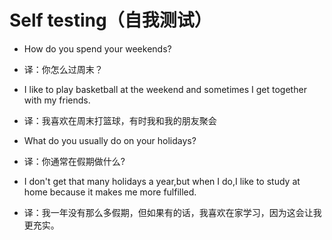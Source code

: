 # Self testing（自我测试）

- How do you spend your weekends?
- 译：你怎么过周末？
- I like to play basketball at the weekend and sometimes I get together with my friends.
- 译：我喜欢在周末打篮球，有时我和我的朋友聚会

- What do you usually do on your holidays?
- 译：你通常在假期做什么?
- I don't get that many holidays a year,but when I do,I like to study at home because it makes me more fulfilled.
- 译：我一年没有那么多假期，但如果有的话，我喜欢在家学习，因为这会让我更充实。
